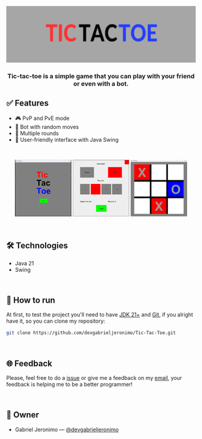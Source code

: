 <p align="center">
  <img src="Imagens/TIC.png" alt="TicTacToe" height="150">
</p>

<h3 align="center">
  Tic-tac-toe is a simple game that you can play with your friend or even with a bot.
</h3>

## ✅ Features
- 🎮 PvP and PvE mode 
- 🧠 Bot with random moves 
- 🔄 Multiple rounds  
- 🎨 User-friendly interface with Java Swing

<br/>

<p align="center">
  <img src="Imagens/tic-tac-toe.png" alt="TicTacToeGame" height="150">
  <img src="Imagens/tic-tac-toe-config-game.png" alt="TicTacToeGame" height="150">
  <img src="Imagens/tic-tac-toe-game.png" alt="TicTacToeGame" height="150">
</p>

<br/>

## 🛠️ Technologies
- Java 21
- Swing

<br/>

## 🚀 How to run
At first, to test the project you'll need to have [JDK 21+](https://www.oracle.com/java/technologies/downloads/) and [Git](https://git-scm.com/downloads), if you alright have it, so you can clone my repository:

```bash
git clone https://github.com/devgabrieljeronimo/Tic-Tac-Toe.git
```

<br/>

## 🌐 Feedback
Please, feel free to do a [issue](https://github.com/devgabrieljeronimo/Tic-Tac-Toe/issues/new) or give me a feedback on my [email](gabrieljeronimo2b.007@gmail.com), your feedback is helping me to be a better programmer!

<br/>

## 👥 Owner
- Gabriel Jeronimo — [@devgabrieljeronimo](https://github.com/devgabrieljeronimo)

